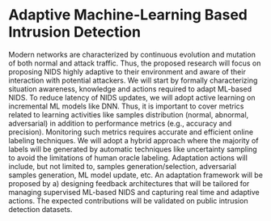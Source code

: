 # Adaptive Machine-Learning Based Intrusion Detection

Modern networks are characterized by continuous evolution and mutation of both normal and attack traffic.
Thus, the proposed research will focus on proposing NIDS highly adaptive to their environment and aware of
their interaction with potential attackers. We will start by formally characterizing situation awareness,
knowledge and actions required to adapt ML-based NIDS. To reduce latency of NIDS updates, we will adopt
active learning on incremental ML models like DNN. Thus, it is important to cover metrics related to learning
activities like samples distribution (normal, abnormal, adversarial) in addition to performance metrics (e.g.,
accuracy and precision). Monitoring such metrics requires accurate and efficient online labeling techniques.
We will adopt a hybrid approach where the majority of labels will be generated by automatic techniques like
uncertainty sampling to avoid the limitations of human oracle labeling.
Adaptation actions will include, but not limited to, samples generation/selection, adversarial samples
generation, ML model update, etc. An adaptation framework will be proposed by a) designing feedback
architectures that will be tailored for managing supervised ML-based NIDS and capturing real time and
adaptive actions. The expected contributions will be validated on public intrusion detection datasets.
